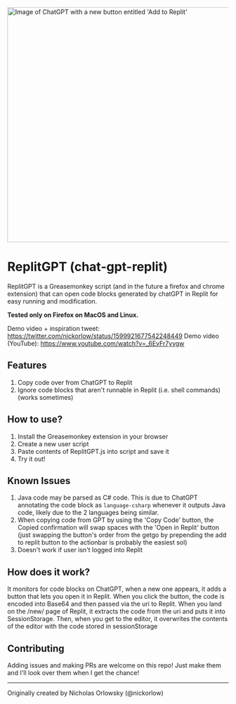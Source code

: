 <img width="535" alt="Image of ChatGPT with a new button entitled 'Add to Replit'" src="https://user-images.githubusercontent.com/56371027/205982124-40b66c10-3d5b-4094-8376-feb21c52de32.png">

# ReplitGPT (chat-gpt-replit)

ReplitGPT is a Greasemonkey script (and in the future a firefox and chrome extension) that can open code blocks generated by chatGPT in Replit for easy running and modification.

**Tested only on Firefox on MacOS and Linux.**

Demo video + inspiration tweet: https://twitter.com/nickorIow/status/1599921677542248449
Demo video (YouTube): https://www.youtube.com/watch?v=_6EvFr7yvgw

## Features

1) Copy code over from ChatGPT to Replit
2) Ignore code blocks that aren't runnable in Replit (i.e. shell commands) (works sometimes)

## How to use?

1) Install the Greasemonkey extension in your browser
2) Create a new user script
3) Paste contents of ReplitGPT.js into script and save it
4) Try it out!

## Known Issues

1) Java code may be parsed as C# code. This is due to ChatGPT annotating the code block as `language-csharp` whenever it outputs Java code, likely due to the 2 languages being similar.
2) When copying code from GPT by using the 'Copy Code' button, the Copied confirmation will swap spaces with the 'Open in Replit' button (just swapping the button's order from the getgo by prepending the add to replit button to the actionbar is probably the easiest sol)
3) Doesn't work if user isn't logged into Replit

## How does it work?

It monitors for code blocks on ChatGPT, when a new one appears, it adds a button that lets you open it in Replit. When you click the button, the code is encoded into Base64 and then passed via the uri to Replit.
When you land on the /new/ page of Replit, it extracts the code from the uri and puts it into SessionStorage. Then, when you get to the editor, it overwrites the contents of the editor
with the code stored in sessionStorage

## Contributing

Adding issues and making PRs are welcome on this repo! Just make them and I'll look over them when I get the chance!

----

Originally created by Nicholas Orlowsky (@nickorlow)
